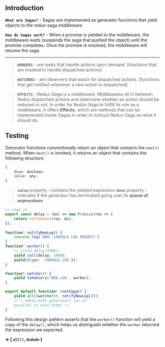 Introduction
---
**`What are Sagas?`** - Sagas are implemented as generator functions that yield objects to the redux-saga middleware.

**`How do Sagas work?`** - When a promise is yielded to the middleware, the middleware waits (suspends the saga that pushed the object) until the promise completes. Once the promise is resolved, the middleware will resume the saga.
___
> **`WORKERS`** - are tasks that handle actions upon demand. 
> [functions that are invoked to handle dispatched actions]
> 

> **`WATCHERS`** - are observers that watch for dispatched actions.
> [functions that get notified whenever a new action is dispatched]
> 

> **`EFFECTS`** - Redux-Saga is a middleware. Middlewares sit in between Redux dispatched actions and determine whether an action should be reduced or not.
>  In order for Redux-Saga to fulfill its role as a middleware, it offers **Effects**, which are methods that can be implemented inside Sagas in order to instruct Redux-Saga on what it should do.


Testing
---
Generator functions conventionally return an object that contains the `next()`  method. When `next()` is invoked, it returns an object that contains the following structure: 
```js
{ 
	done: boolean,
	value: any,
}
```
> **`value`** property **:** contains the yielded expression
> **`done`** property **:** indicates if the generator has terminated going over its **queue of expressions**

```js
// saga.js
export const delay = (ms) => new Promise(res => {
	return setTimeout(res, ms);
});
  
function* notifyNewLog() {
	console.log('NEW: CONSOLE LOG REQUEST')
}
function* worker() {
	// yield delay(1000);
	yield call(delay, 1000);
	yield({type: 'CONSOLE_LOG'});
}

function* watcher() {
	yield takeEvery('NEW_LOG', worker);
}

export default function* rootSaga() {
	yield all([watcher(), notifyNewLog()]); 
	/* ↳ makes both generators run in 
	parallel to each other */
} 
```
Following this design pattern asserts that the `worker()` function will yield a copy of the `delay()`, which helps us distinguish whether the `worker` returned the expression we expected.


**⇒ [ `all()`,  `dododo` ]** 



<!--stackedit_data:
eyJoaXN0b3J5IjpbMTk0MDQwMzM4NywxNzQyMDc2ODEsLTk0Mj
g4NDQ2Niw2NDI3NzQ2MjQsLTEzMzc4MjQ2MjAsNDk4MjA4NDk0
LC0xNTM5OTA0MzkxLC0yMDg4NzQ2NjEyXX0=
-->
